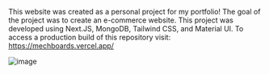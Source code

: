 This website was created as a personal project for my portfolio!
The goal of the project was to create an e-commerce website.
This project was developed using Next.JS, MongoDB, Tailwind CSS, and Material UI.
To access a production build of this repository visit: https://mechboards.vercel.app/

![image](https://github.com/Stevencf28/Mechboards/assets/120614417/0973f2ef-fab1-4baa-b2d7-91fb3158d213)
